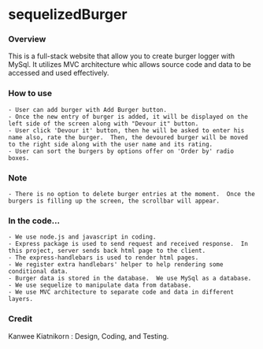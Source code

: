 # sequelizedBurger

### Overview
This is a full-stack website that allow you to create burger logger with MySql. It utilizes MVC architecture whic allows source code and data to be accessed and used effectively.

### How to use
    - User can add burger with Add Burger button.
    - Once the new entry of burger is added, it will be displayed on the left side of the screen along with "Devour it" button.
    - User click 'Devour it' button, then he will be asked to enter his name also, rate the burger.  Then, the devoured burger will be moved to the right side along with the user name and its rating.
    - User can sort the burgers by options offer on 'Order by' radio boxes.

### Note
    - There is no option to delete burger entries at the moment.  Once the burgers is filling up the screen, the scrollbar will appear.  
    
### In the code...
    - We use node.js and javascript in coding.
    - Express package is used to send request and received response.  In this project, server sends back html page to the client.
    - The express-handlebars is used to render html pages. 
    - We register extra handlebars' helper to help rendering some conditional data.
    - Burger data is stored in the database.  We use MySql as a database.
    - We use sequelize to manipulate data from database.
    - We use MVC architecture to separate code and data in different layers.  

### Credit
Kanwee Kiatnikorn : Design, Coding, and Testing.